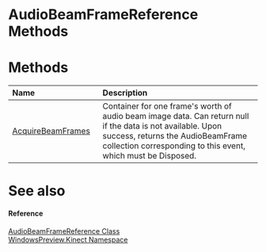 AudioBeamFrameReference Methods  
===============================  

<span id="publicmethodsSection"></span>

Methods  
=======  

<table>
<colgroup>
<col width="30%" />
<col width="60%" />
</colgroup>
<thead>
<tr class="header">
<th align="left">Name</th>
<th align="left">Description</th>
</tr>
</thead>
<tbody>
<tr class="odd">
<td align="left"><a href="Methods/AcquireBeamFrames_Method.md">AcquireBeamFrames</a></td>
<td align="left">Container for one frame's worth of audio beam image data. Can return null if the data is not available. Upon success, returns the AudioBeamFrame collection corresponding to this event, which must be Disposed.</td>
</tr>
</tbody>
</table>

<span id="ID4EI"></span>

See also  
========  

<span id="ID4EK"></span>
#### Reference  

[AudioBeamFrameReference Class](../AudioBeamFrameReference.md)  
 [WindowsPreview.Kinect Namespace](../../Kinect.md)  



<!--Please do not edit the data in the comment block below.-->
<!--
TOCTitle : AudioBeamFrameReference Methods
RLTitle : AudioBeamFrameReference Methods
KeywordK : AudioBeamFrameReference class, methods
KeywordA : Methods.T:WindowsPreview.Kinect.AudioBeamFrameReference
AssetID : Methods.T:WindowsPreview.Kinect.AudioBeamFrameReference
Locale : en-us
CommunityContent : 1
TargetOS : Windows
TopicType : kbSyntax
DocSet : K4Wv2
ProjType : K4Wv2Proj
Technology : Kinect for Windows
Product : Kinect for Windows SDK v2
productversion : 20
-->
